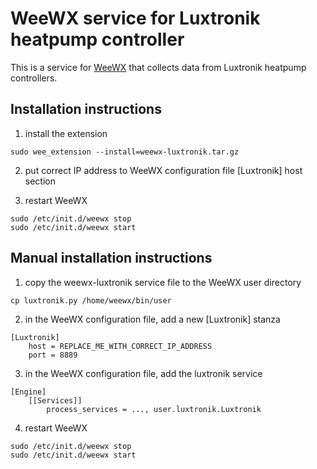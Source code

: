 # WeeWX service for Luxtronik heatpump controller

This is a service for [WeeWX](http://weewx.com/) that collects data from Luxtronik heatpump controllers.

## Installation instructions

1) install the extension

```
sudo wee_extension --install=weewx-luxtronik.tar.gz
```

2) put correct IP address to WeeWX configuration file [Luxtronik] host section

3) restart WeeWX

```
sudo /etc/init.d/weewx stop
sudo /etc/init.d/weewx start
```


## Manual installation instructions

1) copy the weewx-luxtronik service file to the WeeWX user directory

```
cp luxtronik.py /home/weewx/bin/user
```

2) in the WeeWX configuration file, add a new [Luxtronik] stanza

```
[Luxtronik]
    host = REPLACE_ME_WITH_CORRECT_IP_ADDRESS
    port = 8889
```

3) in the WeeWX configuration file, add the luxtronik service

```
[Engine]
    [[Services]]
        process_services = ..., user.luxtronik.Luxtronik
```

4) restart WeeWX

```
sudo /etc/init.d/weewx stop
sudo /etc/init.d/weewx start
```
